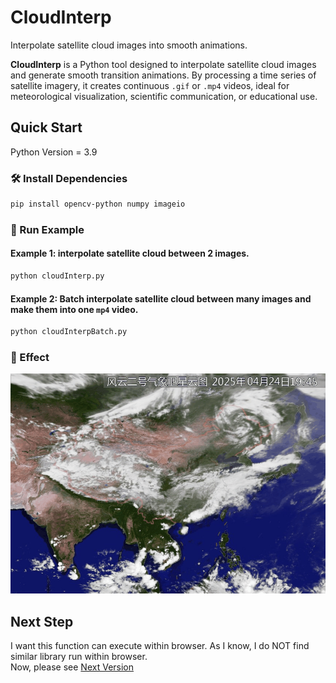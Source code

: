 # CloudInterp
Interpolate satellite cloud images into smooth animations. 

**CloudInterp** is a Python tool designed to interpolate satellite cloud images and generate smooth transition animations. By processing a time series of satellite imagery, it creates continuous `.gif` or `.mp4` videos, ideal for meteorological visualization, scientific communication, or educational use.

## Quick Start
 Python Version = 3.9
### 🛠 Install Dependencies

```bash
pip install opencv-python numpy imageio
```

### 🚀 Run Example
#### Example 1: interpolate satellite cloud between 2 images.
```bash
python cloudInterp.py
```
#### Example 2: Batch interpolate satellite cloud between many images and make them into one `mp4` video.
```bash
python cloudInterpBatch.py
```
### 🚀 Effect
![Click and Reload to see movement](./cloud_interp.gif)
## Next Step
 I want this function can execute within browser. As I know, I do NOT find similar library run within browser.  
 Now, please see [Next Version ](README_V2.md)
